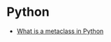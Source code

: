 Python
===

- [What is a metaclass in Python](http://stackoverflow.com/questions/100003/what-is-a-metaclass-in-python)
